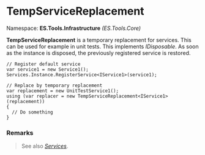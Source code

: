 # TempServiceReplacement
Namespace: **ES.Tools.Infrastructure** *(ES.Tools.Core)*

**TempServiceReplacement** is a temporary replacement for services. This can be used for example in unit tests.
This implements *IDisposable*. As soon as the instance is disposed, the previously registered service is restored.

```CSharp
// Register default service
var service1 = new Service1();
Services.Instance.RegisterService<IService1>(service1);

// Replace by temporary replacement
var replacement = new UnitTestService1();
using (var replacer = new TempServiceReplacement<IService1>(replacement))
{
  // Do something
}
```

### Remarks

>See also [*Services*](Services).